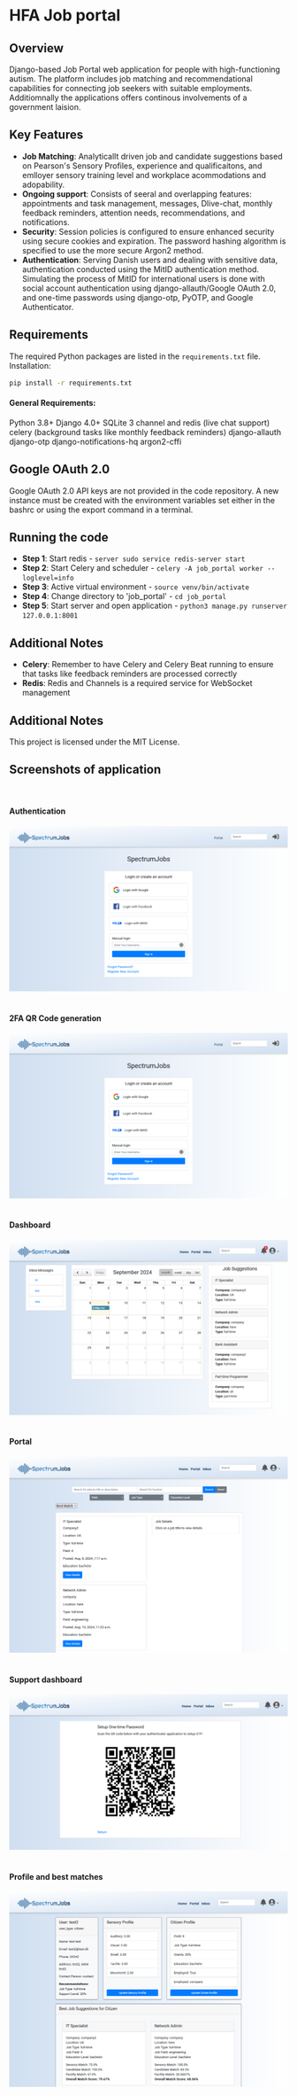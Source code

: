 # HFA Job portal 
## Overview
Django-based Job Portal web application for people with high-functioning autism. The platform includes job matching and recommendational capabilities for connecting job seekers with suitable employments. Additiomnally the applications offers continous involvements of a government laision. 

## Key Features
- **Job Matching**: Analyticallt driven job and candidate suggestions based on Pearson's Sensory Profiles, experience and qualificaitons, and emlloyer sensory training level and workplace acommodations and adopability.
- **Ongoing support**: Consists of seeral and overlapping features: appointments and task management, messages, Dlive-chat, monthly feedback reminders, attention needs, recommendations, and notifications.
- **Security**: Session policies is configured to ensure enhanced security using secure cookies and expiration. The password hashing algorithm is specified to use the more secure Argon2 method. 
- **Authentication**: Serving Danish users and dealing with sensitive data, authentication conducted using the MitID authentication method. Simulating the process of MitID for international users is done with social account authentication using django-allauth/Google OAuth 2.0, and one-time passwords using django-otp, PyOTP, and Google Authenticator. 

## Requirements
The required Python packages are listed in the `requirements.txt` file. 
Installation:
```bash
pip install -r requirements.txt
```
#### General Requirements:
Python 3.8+
Django 4.0+
SQLite 3
channel and redis (live chat support)
celery (background tasks like monthly feedback reminders)
django-allauth
django-otp
django-notifications-hq
argon2-cffi

## Google OAuth 2.0
Google OAuth 2.0 API keys are not provided in the code repository. A new instance must be created with the environment variables set either in the bashrc or using the export command in a terminal.


## Running the code 
- **Step 1**: Start redis - ```server sudo service redis-server start```
- **Step 2**: Start Celery and scheduler - ```celery -A job_portal worker --loglevel=info```
- **Step 3**: Active virtual environment - ```source venv/bin/activate```
- **Step 4**: Change directory to 'job_portal' - ```cd job_portal```
- **Step 5**: Start server and open application - ```python3 manage.py runserver 127.0.0.1:8001```


## Additional Notes 
- **Celery**: Remember to have Celery and Celery Beat running to ensure that tasks like feedback reminders are processed correctly
- **Redis**: Redis and Channels is a required service for WebSocket management


## Additional Notes 
This project is licensed under the MIT License.


## Screenshots of application 
&nbsp; 
&nbsp;
#### Authentication
![Home](assets/capture1.PNG)
&nbsp; 
&nbsp; 

#### 2FA QR Code generation
![Home](assets/capture1.PNG)
&nbsp; 
&nbsp; 

#### Dashboard
![Home](assets/capture2.PNG)
&nbsp; 
&nbsp; 

#### Portal
![Trading Cards](assets/capture3.PNG)
&nbsp; 
&nbsp; 

#### Support dashboard
![Video Games](assets/capture5.PNG)
&nbsp; 
&nbsp; 

#### Profile and best matches
![Video Games](assets/capture4.PNG)
&nbsp; 
&nbsp; 


